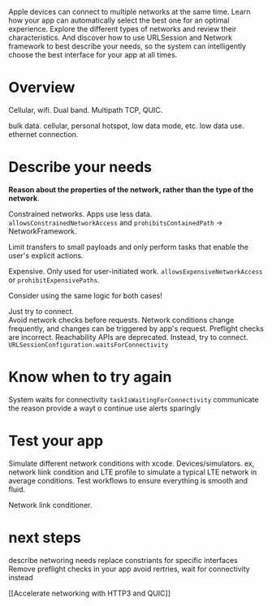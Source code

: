 Apple devices can connect to multiple networks at the same time. Learn how your app can automatically select the best one for an optimal experience. Explore the different types of networks and review their characteristics. And discover how to use URLSession and Network framework to best describe your needs, so the system can intelligently choose the best interface for your app at all times.

# Overview

Cellular, wifi.  Dual band.  Multipath TCP, QUIC.  

bulk data.  cellular, personal hotspot, low data mode, etc.
low data use.
ethernet connection.
# Describe your needs

**Reason about the properties of the network, rather than the type of the network**.

Constrained networks.  Apps use less data.  
`allowsConstrainedNetworkAccess` and `prohibitsContainedPath` -> NetworkFramework.

Limit transfers to small payloads and only perform tasks that enable the user's explicit actions.

Expensive.  Only used for user-initiated work.  `allowsExpensiveNetworkAccess` or `prohibitExpensivePaths`.

Consider using the same logic for both cases!

Just try to connect.  
Avoid network checks before requests.
Network conditions change frequently, and changes can be triggered by app's request.  Preflight checks are incorrect.
Reachability APIs are deprecated.
Instead, try to connect.  
`URLSessionConfiguration.waitsForConnectivity`

# Know when to try again

System waits for connectivity `taskIsWaitingForConnectivity`
communicate the reason
provide a wayt o continue
use alerts sparingly

# Test your app

Simulate different network conditions with xcode.  Devices/simulators.  ex, network liink condition and LTE profile to simulate a typical LTE network in average conditions.  Test workflows to ensure everything is smooth and fluid.

Network link conditioner.  

# next steps
describe networing needs
replace constriants for specific interfaces
Remove preflight checks in your app
avoid rertries, wait for connectivity instead


[[Accelerate networking with HTTP3 and QUIC]]


